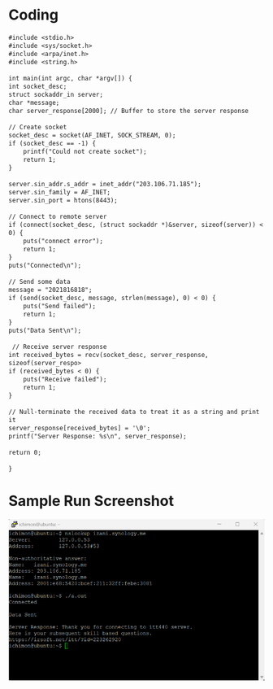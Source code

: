 # Coding
    
    #include <stdio.h>
    #include <sys/socket.h>
    #include <arpa/inet.h>
    #include <string.h>

    int main(int argc, char *argv[]) {
    int socket_desc;
    struct sockaddr_in server;
    char *message;
    char server_response[2000]; // Buffer to store the server response

    // Create socket
    socket_desc = socket(AF_INET, SOCK_STREAM, 0);
    if (socket_desc == -1) {
        printf("Could not create socket");
        return 1;
    }

    server.sin_addr.s_addr = inet_addr("203.106.71.185");
    server.sin_family = AF_INET;
    server.sin_port = htons(8443);

    // Connect to remote server
    if (connect(socket_desc, (struct sockaddr *)&server, sizeof(server)) < 0) {
        puts("connect error");
        return 1;
    }
    puts("Connected\n");

    // Send some data
    message = "2021816818";
    if (send(socket_desc, message, strlen(message), 0) < 0) {
        puts("Send failed");
        return 1;
    }
    puts("Data Sent\n");
    
     // Receive server response
    int received_bytes = recv(socket_desc, server_response, sizeof(server_respo>
    if (received_bytes < 0) {
        puts("Receive failed");
        return 1;
    }

    // Null-terminate the received data to treat it as a string and print it
    server_response[received_bytes] = '\0';
    printf("Server Response: %s\n", server_response);

    return 0;
    
    }

# Sample Run Screenshot


![Question1](https://github.com/1ch1m0n/ITT440/blob/07d1b575d307dd2715fb3dc53ee799fa1dcc84ba/Screenshots/Question%201%20(Sample%20Screenshot).png)


